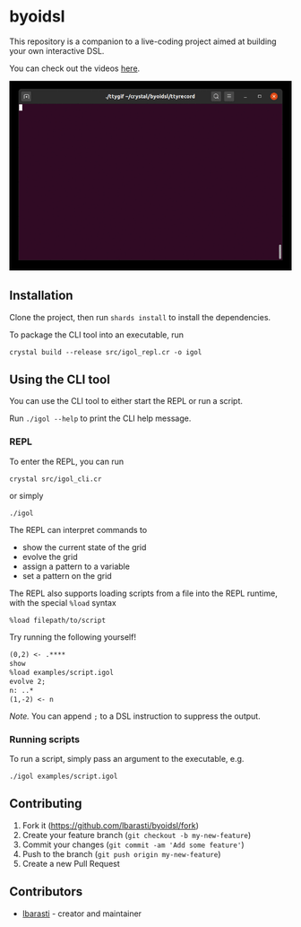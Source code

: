 # byoidsl

This repository is a companion to a live-coding project aimed at building your own interactive DSL.

You can check out the videos [here](https://www.youtube.com/playlist?list=PLfpFq_WLOW__7nB9z2CFUWZhzRM3oSBGM).

![](./examples/demo.gif)

## Installation

Clone the project, then run `shards install` to install the dependencies.

To package the CLI tool into an executable, run
```
crystal build --release src/igol_repl.cr -o igol
```

## Using the CLI tool

You can use the CLI tool to either start the REPL or run a script.

Run `./igol --help` to print the CLI help message.

### REPL
To enter the REPL, you can run
```
crystal src/igol_cli.cr
```

or simply

```
./igol
```

The REPL can interpret commands to
* show the current state of the grid
* evolve the grid
* assign a pattern to a variable
* set a pattern on the grid

The REPL also supports loading scripts from a file into the REPL runtime,
with the special `%load` syntax
```
%load filepath/to/script 
```

Try running the following yourself!

```
(0,2) <- .****
show
%load examples/script.igol
evolve 2;
n: ..*
(1,-2) <- n
```

*Note.* You can append `;` to a DSL instruction to suppress the output.

### Running scripts
To run a script, simply pass an argument to the executable, e.g.
```
./igol examples/script.igol
```

## Contributing

1. Fork it (<https://github.com/lbarasti/byoidsl/fork>)
2. Create your feature branch (`git checkout -b my-new-feature`)
3. Commit your changes (`git commit -am 'Add some feature'`)
4. Push to the branch (`git push origin my-new-feature`)
5. Create a new Pull Request

## Contributors

- [lbarasti](https://github.com/lbarasti) - creator and maintainer
